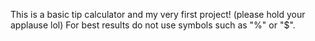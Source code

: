 This is a basic tip calculator and my very first project! (please hold your applause lol)
For best results do not use symbols such as "%" or "$". 
